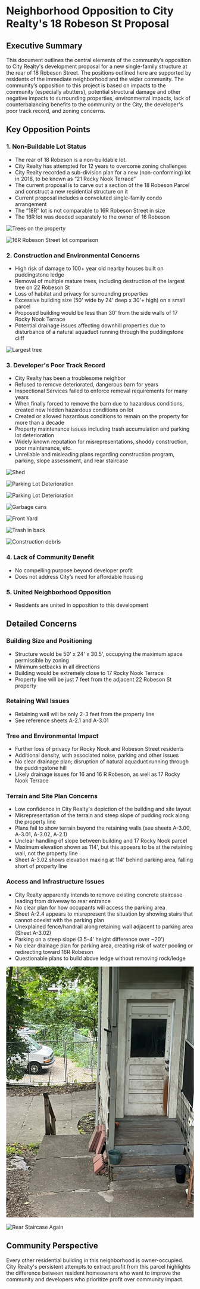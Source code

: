 
# Neighborhood Opposition to City Realty's 18 Robeson St Proposal

## Executive Summary
This document outlines the central elements of the community’s opposition to City Realty's development proposal for a new single-family structure at the rear of 18 Robeson Street.  The positions outlined here are supported by residents of the immediate neighborhood and the wider community. The community’s opposition to this project is based on impacts to the community (especially abutters), potential structural damage and other negative impacts to surrounding properties, environmental impacts, lack of counterbalancing benefits to the community or the City, the developer's poor track record, and zoning concerns.

## Key Opposition Points

### 1. Non-Buildable Lot Status
- The rear of 18 Robeson is a non-buildable lot.
- City Realty has attempted for 12 years to overcome zoning challenges
- City Realty recorded a sub-division plan for a new (non-conforming) lot in 2018, to be known as “21 Rocky Nook Terrace”
- The current proposal is to carve out a section of the 18 Robeson Parcel and construct a new residential structure on it
- Current proposal includes a convoluted single-family condo arrangement
- The “18R” lot is not comparable to 16R Robeson Street in size
- The 16R lot was deeded separately to the owner of 16 Robeson

![Trees on the property](./images/Trees.png)

![16R Robeson Street lot comparison](./images/16_r_lot.png)

### 2. Construction and Environmental Concerns
- High risk of damage to 100+ year old nearby houses built on puddingstone ledge
- Removal of multiple mature trees, including destruction of the largest tree on 22 Robeson St
- Loss of habitat and privacy for surrounding properties
- Excessive building size (50' wide by 24' deep x 30'+ high) on a small parcel
- Proposed building would be less than 30' from the side walls of 17 Rocky Nook Terrace
- Potential drainage issues affecting downhill properties due to disturbance of a natural aquaduct running through the puddingstone cliff

![Largest tree](./images/largest_tree.png)

### 3. Developer's Poor Track Record
- City Realty has been a troublesome neighbor
- Refused to remove deteriorated, dangerous barn for years
- Inspectional Services failed to enforce removal requirements for many years
- When finally forced to remove the barn due to hazardous conditions, created new hidden hazardous conditions on lot
- Created or allowed hazardous conditions to remain on the property for more than a decade
- Property maintenance issues including trash accumulation and parking lot deterioration
- Widely known reputation for misrepresentations, shoddy construction, poor maintenance, etc.
- Unreliable and misleading plans regarding construction program, parking, slope assessment, and rear staircase

![Shed](./images/shed.png)

![Parking Lot Deterioration](./images/plot_deterioration.png)

![Parking Lot Deterioration](./images/driveway_yard_with_holes.png)

![Garbage cans](./images/garbage_cans_front.png)

![Front Yard](./images/parquet_front.png)

![Trash in back](./images/trash_back2.png)

![Construction debris](./images/construction_debris.png)


### 4. Lack of Community Benefit
- No compelling purpose beyond developer profit
- Does not address City’s need for affordable housing

### 5. United Neighborhood Opposition
- Residents are united in opposition to this development

## Detailed Concerns

### Building Size and Positioning
- Structure would be 50' x 24' x 30.5', occupying the maximum space permissible by zoning
- Minimum setbacks in all directions
- Building would be extremely close to 17 Rocky Nook Terrace
- Property line will be just 7 feet from the adjacent 22 Robeson St property

### Retaining Wall Issues
- Retaining wall will be only 2-3 feet from the property line
- See reference sheets A-2.1 and A-3.01

### Tree and Environmental Impact
- Further loss of privacy for Rocky Nook and Robeson Street residents
- Additional density, with associated noise, parking and other issues
- No clear drainage plan; disruption of natural aquaduct running through the puddingstone hill
- Likely drainage issues for 16 and 16 R Robeson, as well as 17 Rocky Nook Terrace

### Terrain and Site Plan Concerns
- Low confidence in City Realty's depiction of the building and site layout
- Misrepresentation of the terrain and steep slope of pudding rock along the property line
- Plans fail to show terrain beyond the retaining walls (see sheets A-3.00, A-3.01, A-3.02, A-2.1)
- Unclear handling of slope between building and 17 Rocky Nook parcel
- Maximum elevation shown as 114', but this appears to be at the retaining wall, not the property line
- Sheet A-3.02 shows elevation maxing at 114' behind parking area, falling short of property line

### Access and Infrastructure Issues
- City Realty apparently intends to remove existing concrete staircase leading from driveway to rear entrance
- No clear plan for how occupants will access the parking area
- Sheet A-2.4 appears to misrepresent the situation by showing stairs that cannot coexist with the parking plan
- Unexplained fence/handrail along retaining wall adjacent to parking area (Sheet A-3.02)
- Parking on a steep slope (3.5-4' height difference over ~20')
- No clear drainage plan for parking area, creating risk of water pooling or redirecting toward 16R Robeson
- Questionable plans to build above ledge without removing rock/ledge

![Rear Staircase](./images/fence.png)

![Rear Staircase Again](./images/rear_staircase2.png)

## Community Perspective
Every other residential building in this neighborhood is owner-occupied. City Realty's persistent attempts to extract profit from this parcel highlights the difference between resident homeowners who want to improve the community and developers who prioritize profit over community impact.
